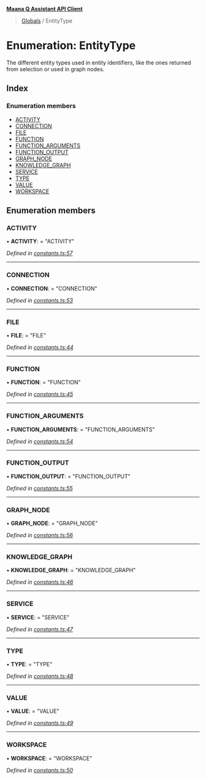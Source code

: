 **[Maana Q Assistant API Client](../README.md)**

> [Globals](../README.md) / EntityType

# Enumeration: EntityType

The different entity types used in entity identifiers, like the ones returned
from selection or used in graph nodes.

## Index

### Enumeration members

* [ACTIVITY](entitytype.md#activity)
* [CONNECTION](entitytype.md#connection)
* [FILE](entitytype.md#file)
* [FUNCTION](entitytype.md#function)
* [FUNCTION\_ARGUMENTS](entitytype.md#function_arguments)
* [FUNCTION\_OUTPUT](entitytype.md#function_output)
* [GRAPH\_NODE](entitytype.md#graph_node)
* [KNOWLEDGE\_GRAPH](entitytype.md#knowledge_graph)
* [SERVICE](entitytype.md#service)
* [TYPE](entitytype.md#type)
* [VALUE](entitytype.md#value)
* [WORKSPACE](entitytype.md#workspace)

## Enumeration members

### ACTIVITY

•  **ACTIVITY**:  = "ACTIVITY"

*Defined in [constants.ts:57](https://github.com/maana-io/q-assistant-client/blob/18eccdb/src/constants.ts#L57)*

___

### CONNECTION

•  **CONNECTION**:  = "CONNECTION"

*Defined in [constants.ts:53](https://github.com/maana-io/q-assistant-client/blob/18eccdb/src/constants.ts#L53)*

___

### FILE

•  **FILE**:  = "FILE"

*Defined in [constants.ts:44](https://github.com/maana-io/q-assistant-client/blob/18eccdb/src/constants.ts#L44)*

___

### FUNCTION

•  **FUNCTION**:  = "FUNCTION"

*Defined in [constants.ts:45](https://github.com/maana-io/q-assistant-client/blob/18eccdb/src/constants.ts#L45)*

___

### FUNCTION\_ARGUMENTS

•  **FUNCTION\_ARGUMENTS**:  = "FUNCTION\_ARGUMENTS"

*Defined in [constants.ts:54](https://github.com/maana-io/q-assistant-client/blob/18eccdb/src/constants.ts#L54)*

___

### FUNCTION\_OUTPUT

•  **FUNCTION\_OUTPUT**:  = "FUNCTION\_OUTPUT"

*Defined in [constants.ts:55](https://github.com/maana-io/q-assistant-client/blob/18eccdb/src/constants.ts#L55)*

___

### GRAPH\_NODE

•  **GRAPH\_NODE**:  = "GRAPH\_NODE"

*Defined in [constants.ts:56](https://github.com/maana-io/q-assistant-client/blob/18eccdb/src/constants.ts#L56)*

___

### KNOWLEDGE\_GRAPH

•  **KNOWLEDGE\_GRAPH**:  = "KNOWLEDGE\_GRAPH"

*Defined in [constants.ts:46](https://github.com/maana-io/q-assistant-client/blob/18eccdb/src/constants.ts#L46)*

___

### SERVICE

•  **SERVICE**:  = "SERVICE"

*Defined in [constants.ts:47](https://github.com/maana-io/q-assistant-client/blob/18eccdb/src/constants.ts#L47)*

___

### TYPE

•  **TYPE**:  = "TYPE"

*Defined in [constants.ts:48](https://github.com/maana-io/q-assistant-client/blob/18eccdb/src/constants.ts#L48)*

___

### VALUE

•  **VALUE**:  = "VALUE"

*Defined in [constants.ts:49](https://github.com/maana-io/q-assistant-client/blob/18eccdb/src/constants.ts#L49)*

___

### WORKSPACE

•  **WORKSPACE**:  = "WORKSPACE"

*Defined in [constants.ts:50](https://github.com/maana-io/q-assistant-client/blob/18eccdb/src/constants.ts#L50)*

